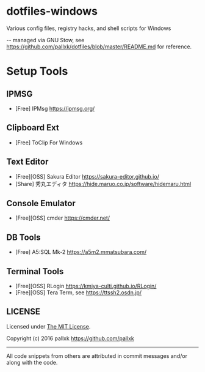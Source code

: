 # dotfiles-windows
Various config files, registry hacks, and shell scripts for Windows

-- managed via GNU Stow, see <https://github.com/pallxk/dotfiles/blob/master/README.md> for reference.

# Setup Tools

## IPMSG
- [Free] IPMsg <https://ipmsg.org/>

## Clipboard Ext
- [Free] ToClip For Windows

## Text Editor
- [Free][OSS] Sakura Editor <https://sakura-editor.github.io/>
- [Share] 秀丸エディタ <https://hide.maruo.co.jp/software/hidemaru.html>

## Console Emulator
- [Free][OSS] cmder <https://cmder.net/>

## DB Tools
- [Free] A5:SQL Mk-2 <https://a5m2.mmatsubara.com/>

## Terminal Tools
- [Free][OSS] RLogin <https://kmiya-culti.github.io/RLogin/>
- [Free][OSS] Tera Term, see <https://ttssh2.osdn.jp/>

## LICENSE

Licensed under [The MIT License](LICENSE.txt).

Copyright (c) 2016 pallxk <https://github.com/pallxk>

---

All code snippets from others are attributed in commit messages and/or along with the code.
